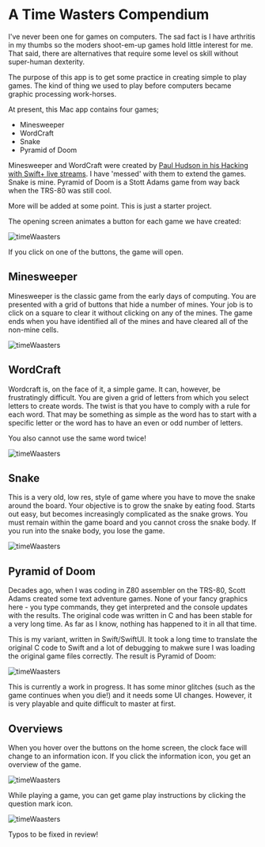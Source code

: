 # A Time Wasters Compendium
I've never been one for games on computers. The sad fact is I have arthritis in my thumbs so the moders shoot-em-up games hold little interest for me. That said, there are alternatives that require some level os skill without super-human dexterity.

The purpose of this app is to get some practice in creating simple to play games. The kind of thing we used to play before computers became graphic processing work-horses.

At present, this Mac app contains four games;

* Minesweeper
* WordCraft
* Snake
* Pyramid of Doom

Minesweeper and WordCraft were created by [Paul Hudson in his Hacking with Swift+ live streams]( https://www.hackingwithswift.com/plus ). I have 'messed' with them to extend the games. Snake is mine. Pyramid of Doom is a Stott Adams game from way back when the TRS-80 was still cool. 

More will be added at some point. This is just a starter project.

The opening screen animates a button for each game we have created:

![timeWaasters](./Images/timeWaasters.gif)

If you click on one of the buttons, the game will open.

## Minesweeper

Minesweeper is the classic game from the early days of computing. You are presented with a grid of buttons that hide a number of mines. Your job is to click on a square to clear it without clicking on any of the mines. The game ends when you have identified all of the mines and have cleared all of the non-mine cells.

![timeWaasters](./Images/minesweeper.png)

## WordCraft

Wordcraft is, on the face of it, a simple game. It can, however, be frustratingly difficult. You are given a grid of letters from which you select letters to create words. The twist is that you have to comply with a rule for each word. That may be something as simple as the word has to start with a specific letter or the word has to have an even or odd number of letters.

You also cannot use the same word twice!

![timeWaasters](./Images/wordCraft.png)

## Snake

This is a very old, low res, style of game where you have to move the snake around the board. Your objective is to grow the snake by eating food. Starts out easy, but becomes increasingly complicated as the snake grows. You must remain within the game board and you cannot cross the snake body. If you run into the snake body, you lose the game.

![timeWaasters](./Images/snakeGame.png)

## Pyramid of Doom

Decades ago, when I was coding in Z80 assembler on the TRS-80, Scott Adams created some text adventure games. None of your fancy graphics here - you type commands, they get interpreted and the console updates with the results. The original code was written in C and has been stable for a very long time. As far as I know, nothing has happened to it in all that time. 

This is my variant, written in Swift/SwiftUI. It took a long time to translate the original C code to Swift and a lot of debugging to makwe sure I was loading the original game files correctly. The result is Pyramid of Doom:

![timeWaasters](./Images/pyramidOfDoom.png)

This is currently a work in progress. It has some minor glitches (such as the game continues when you die!) and it needs some UI changes. However, it is very playable and quite difficult to master at first.

## Overviews

When you hover over the buttons on the home screen, the clock face will change to an information icon. If you click the information icon, you get an overview of the game.

![timeWaasters](./Images/gameInstructions.png)

While playing a game, you can get game play instructions by clicking the question mark icon.

![timeWaasters](./Images/minesweeperGameplay.png)

Typos to be fixed in review!


